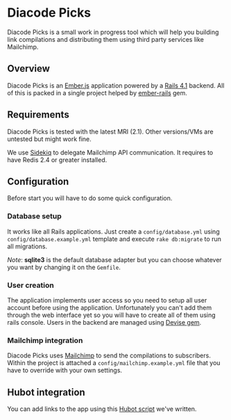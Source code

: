 # Diacode Picks

Diacode Picks is a small work in progress tool which will help you building link compilations and distributing them using third party services like Mailchimp.

## Overview

Diacode Picks is an [Ember.js](http://emberjs.com) application powered by a [Rails 4.1](http://edgeguides.rubyonrails.org/4_1_release_notes.html) backend. All of this is packed in a single project helped by [ember-rails](https://github.com/emberjs/ember-rails) gem.

## Requirements

Diacode Picks is tested with the latest MRI (2.1). Other versions/VMs are untested but might work fine.

We use [Sidekiq](https://github.com/mperham/sidekiq) to delegate Mailchimp API communication. It requires to have Redis 2.4 or greater installed.

## Configuration

Before start you will have to do some quick configuration.

### Database setup

It works like all Rails applications. Just create a `config/database.yml` using `config/database.example.yml` template and execute `rake db:migrate` to run all migrations.

*Note*: **sqlite3** is the default database adapter but you can choose whatever you want by changing it on the `Gemfile`. 

### User creation

The application implements user access so you need to setup all user account before using the application. Unfortunately you can't add them through the web interface yet so you will have to create all of them using rails console. Users in the backend are managed using [Devise gem](https://github.com/plataformatec/devise).

### Mailchimp integration

Diacode Picks uses [Mailchimp](http://mailchimp.com) to send the compilations to subscribers. Within the project is attached a `config/mailchimp.example.yml` file that you have to override with your own settings. 

## Hubot integration

You can add links to the app using this [Hubot script](https://github.com/diacode/picks-hubot-script) we've written.
